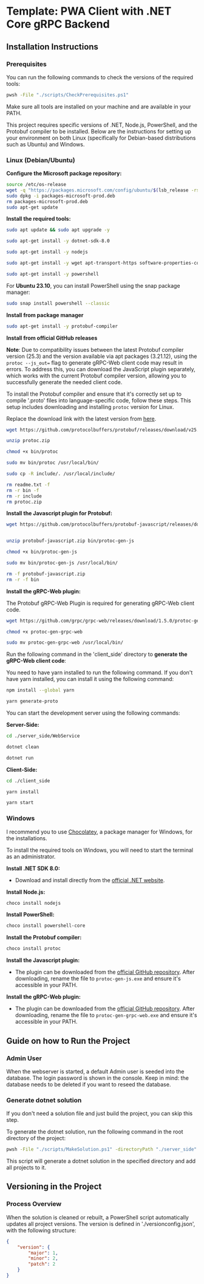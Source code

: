 # Template: PWA Client with .NET Core gRPC Backend

## Installation Instructions

### Prerequisites

You can run the following commands to check the versions of the required tools:

```bash
pwsh -File "./scripts/CheckPrerequisites.ps1"
```

Make sure all tools are installed on your machine and are available in your PATH.

This project requires specific versions of .NET, Node.js, PowerShell, and the Protobuf compiler to be installed. Below are the instructions for setting up your environment on both Linux (specifically for Debian-based distributions such as Ubuntu) and Windows.

### Linux (Debian/Ubuntu)

**Configure the Microsoft package repository:**

```bash
source /etc/os-release
wget -q "https://packages.microsoft.com/config/ubuntu/$(lsb_release -rs)/packages-microsoft-prod.deb"
sudo dpkg -i packages-microsoft-prod.deb
rm packages-microsoft-prod.deb
sudo apt-get update
```

**Install the required tools:**

```bash
sudo apt update && sudo apt upgrade -y

sudo apt-get install -y dotnet-sdk-8.0

sudo apt-get install -y nodejs

sudo apt-get install -y wget apt-transport-https software-properties-common unzip

sudo apt-get install -y powershell
```

For **Ubuntu 23.10**, you can install PowerShell using the snap package manager:

```bash
sudo snap install powershell --classic
```

**Install from package manager**

```bash
sudo apt-get install -y protobuf-compiler
```

**Install from official GitHub releases**

**Note**: Due to compatibility issues between the latest Protobuf compiler version (25.3) and the version available via apt packages (3.21.12), using the `protoc --js_out=` flag to generate gRPC-Web client code may result in errors.
To address this, you can download the JavaScript plugin separately, which works with the current Protobuf compiler version, allowing you to successfully generate the needed client code.

To install the Protobuf compiler and ensure that it's correctly set up to compile '.proto' files into language-specific code, follow these steps. This setup includes downloading and installing `protoc` version for Linux.

Replace the download link with the latest version from [here](https://github.com/protocolbuffers/protobuf/releases).

```bash
wget https://github.com/protocolbuffers/protobuf/releases/download/v25.3/protoc-25.3-linux-x86_64.zip -O protoc.zip

unzip protoc.zip

chmod +x bin/protoc

sudo mv bin/protoc /usr/local/bin/

sudo cp -R include/. /usr/local/include/

rm readme.txt -f
rm -r bin -f
rm -r include
rm protoc.zip
```

**Install the Javascript plugin for Protobuf:**

```bash
wget https://github.com/protocolbuffers/protobuf-javascript/releases/download/v3.21.2/protobuf-javascript-3.21.2-linux-x86_64.zip -O protobuf-javascript.zip


unzip protobuf-javascript.zip bin/protoc-gen-js

chmod +x bin/protoc-gen-js

sudo mv bin/protoc-gen-js /usr/local/bin/

rm -f protobuf-javascript.zip
rm -r -f bin
```

**Install the gRPC-Web plugin:**

The Protobuf gRPC-Web Plugin is required for generating gRPC-Web client code.

```bash
wget https://github.com/grpc/grpc-web/releases/download/1.5.0/protoc-gen-grpc-web-1.5.0-linux-x86_64 -O protoc-gen-grpc-web

chmod +x protoc-gen-grpc-web

sudo mv protoc-gen-grpc-web /usr/local/bin/
```

Run the following command in the 'client_side' directory to **generate the gRPC-Web client code**:

You need to have yarn installed to run the following command. If you don't have yarn installed, you can install it using the following command:

```bash	
npm install --global yarn
```

```bash
yarn generate-proto
```

You can start the development server using the following commands:

**Server-Side:**

```bash
cd ./server_side/WebService

dotnet clean

dotnet run
```

**Client-Side:**

```bash
cd ./client_side

yarn install

yarn start
```

### Windows

I recommend you to use [Chocolatey](https://chocolatey.org/install#individual), a package manager for Windows, for the installations.

To install the required tools on Windows, you will need to start the terminal as an administrator. 

**Install .NET SDK 8.0:**

- Download and install directly from the [official .NET website](https://dotnet.microsoft.com/download/dotnet/8.0).

**Install Node.js:**

```powershell
choco install nodejs
```

**Install PowerShell:**

```powershell
choco install powershell-core
```

**Install the Protobuf compiler:**

```powershell
choco install protoc
```

**Install the Javascript plugin:**

- The plugin can be downloaded from the [official GitHub repository](https://github.com/protocolbuffers/protobuf-javascript/releases). After downloading, rename the file to `protoc-gen-js.exe` and ensure it's accessible in your PATH.

**Install the gRPC-Web plugin:**

- The plugin can be downloaded from the [official GitHub repository](https://github.com/grpc/grpc-web/releases). After downloading, rename the file to `protoc-gen-grpc-web.exe` and ensure it's accessible in your PATH.

## Guide on how to Run the Project

### Admin User

When the webserver is started, a default Admin user is seeded into the database. The login password is shown in the console.
Keep in mind: the database needs to be deleted if you want to reseed the database.

### Generate dotnet solution

If you don't need a solution file and just build the project, you can skip this step.

To generate the dotnet solution, run the following command in the root directory of the project:

```bash
pwsh -File "./scripts/MakeSolution.ps1" -directoryPath "./server_side"
```

This script will generate a dotnet solution in the specified directory and add all projects to it.

## Versioning in the Project

### Process Overview

When the solution is cleaned or rebuilt, a PowerShell script automatically updates all project versions. The version is defined in './versionconfig.json', with the following structure:

```json
{
    "version": {
        "major": 1,
        "minor": 2,
        "patch": 2
    }
}
```
